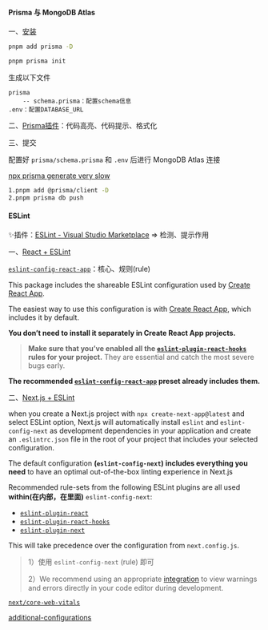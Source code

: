 #### Prisma 与 MongoDB Atlas

一、[安装](https://www.prisma.io/docs/getting-started/setup-prisma/add-to-existing-project/mongodb-typescript-mongodb#set-up-prisma)

```sh
pnpm add prisma -D
```

```sh
pnpm prisma init
```

生成以下文件

```
prisma
	-- schema.prisma：配置schema信息
.env：配置DATABASE_URL
```

二、[Prisma插件](https://marketplace.visualstudio.com/items?itemName=Prisma.prisma)：代码高亮、代码提示、格式化

三、提交

配置好 `prisma/schema.prisma` 和 `.env` 后进行 MongoDB Atlas  连接

[npx prisma generate very slow](https://github.com/prisma/prisma/issues/13377)

```sh
1.pnpm add @prisma/client -D
2.pnpm prisma db push
```



#### ESLint

✨插件：[ESLint - Visual Studio Marketplace](https://marketplace.visualstudio.com/items?itemName=dbaeumer.vscode-eslint) => 检测、提示作用

一、[React + ESLint](https://react.dev/learn/editor-setup#linting)

[`eslint-config-react-app`](https://www.npmjs.com/package/eslint-config-react-app)：核心、规则(rule)

This package includes the shareable ESLint configuration used by [Create React App](https://create-react-app.dev/).

The easiest way to use this configuration is with [Create React App](https://create-react-app.dev/), which includes it by default.

**You don’t need to install it separately in Create React App projects.**

> **Make sure that you’ve enabled all the [`eslint-plugin-react-hooks`](https://www.npmjs.com/package/eslint-plugin-react-hooks) rules for your project.** They are essential and catch the most severe bugs early. 

**The recommended [`eslint-config-react-app`](https://www.npmjs.com/package/eslint-config-react-app) preset already includes them.**



二、[Next.js + ESLint](https://nextjs.org/docs/basic-features/eslint)

when you create a Next.js project with `npx create-next-app@latest` and select ESLint option, Next.js will automatically install `eslint` and `eslint-config-next` as development dependencies in your application and create an `.eslintrc.json` file in the root of your project that includes your selected configuration.

The default configuration **(`eslint-config-next`) includes everything you need** to have an optimal out-of-the-box linting experience in Next.js

Recommended rule-sets from the following ESLint plugins are all used **within(在内部，在里面)** `eslint-config-next`:

- [`eslint-plugin-react`](https://www.npmjs.com/package/eslint-plugin-react)
- [`eslint-plugin-react-hooks`](https://www.npmjs.com/package/eslint-plugin-react-hooks)
- [`eslint-plugin-next`](https://www.npmjs.com/package/@next/eslint-plugin-next)

This will take precedence over the configuration from `next.config.js`.

> 1）使用 `eslint-config-next` (rule) 即可
>
> 2）We recommend using an appropriate [integration](https://eslint.org/docs/user-guide/integrations#editors) to view warnings and errors directly in your code editor during development.

[`next/core-web-vitals`](https://nextjs.org/docs/basic-features/eslint#core-web-vitals)

[additional-configurations](https://nextjs.org/docs/basic-features/eslint#additional-configurations)
